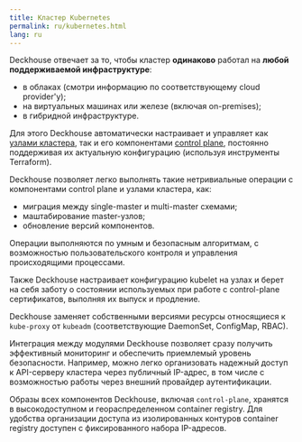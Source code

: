```yaml
---
title: Кластер Kubernetes
permalink: ru/kubernetes.html
lang: ru
---
```


Deckhouse отвечает за то, чтобы кластер **одинаково** работал на **любой поддерживаемой инфраструктуре**:
- в облаках (смотри информацию по соответствующему cloud provider'у);
- на виртуальных машинах или железе (включая on-premises);
- в гибридной инфраструктуре.

Для этого Deckhouse автоматически настраивает и управляет как [узлами кластера](modules/040-node-manager/), так и его компонентами [control plane](modules/040-control-plane-manager/), постоянно поддерживая их актуальную конфигурацию (используя инструменты Terraform).

Deckhouse позволяет легко выполнять такие нетривиальные операции с компонентами control plane и узлами кластера, как:
- миграция между single-master и multi-master схемами;
- маштабирование master-узлов;
- обновление версий компонентов.

Операции выполняются по умным и безопасным алгоритмам, с возможностью пользовательского контроля и управления происходящими процессами.

Также Deckhouse настраивает конфигурацию kubelet на узлах и берет на себя заботу о состоянии используемых при работе с control-plane сертификатов, выполняя их выпуск и продление.

Deckhouse заменяет собственными версиями ресурсы относящиеся к `kube-proxy` от `kubeadm` (соответствующие DaemonSet, ConfigMap, RBAC).

Интеграция между модулями Deckhouse позволяет сразу получить эффективный мониторинг и обеспечить приемлемый уровень безопасности. Например, можно легко организовать надежный доступ к API-серверу кластера через публичный IP-адрес, в том числе с возможностью работы через внешний провайдер аутентификации.

Образы всех компонентов Deckhouse, включая `control-plane`, хранятся в высокодоступном и геораспределенном container registry. Для удобства организации доступа из изолированных контуров container registry доступен с фиксированного набора IP-адресов.
